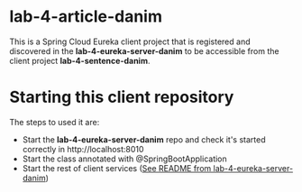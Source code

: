 # lab-4-article-danim

This is a Spring Cloud Eureka client project that is registered and discovered in the **lab-4-eureka-server-danim** to be accessible from the client project **lab-4-sentence-danim**.

# Starting this client repository

The steps to used it are:
- Start the **lab-4-eureka-server-danim** repo and check it's started correctly in http://localhost:8010
- Start the class annotated with @SpringBootApplication
- Start the rest of client services ([See README from lab-4-eureka-server-danim](https://github.com/dlmogft/lab-4-eureka-server-danim/blob/main/README.md))
